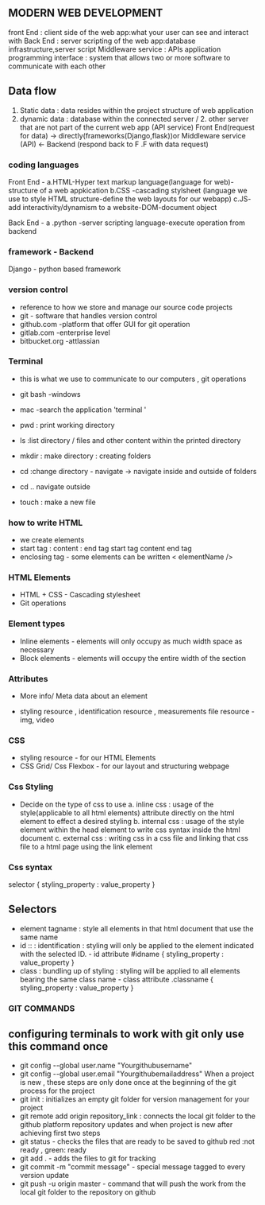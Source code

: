 ## MODERN WEB DEVELOPMENT

front End : client side of the web app:what your user can see and interact with
Back End : server scripting of the web app:database infrastructure,server script
Middleware service : APIs application programming interface : system that allows two or more software to communicate with each other
## Data flow
1. Static data : data resides within the project structure of web application
2. dynamic data : database within the connected server / 2. other server that are not part of the current web app (API service)
Front End(request for data) -> directly(frameworks(Django,flask))or Middleware service (API) <- Backend (respond back to F .F with data request)
### coding languages
Front End - a.HTML-Hyper text markup language(language for web)-structure of a web appkication
b.CSS -cascading stylsheet (language we use to style HTML structure-define the web layouts for our webapp)
c.JS- add interactivity/dynamism to a website-DOM-document object

Back End - a .python -server scripting language-execute operation from backend 

### framework - Backend

Django - python based framework

### version control
- reference to how we store and manage our source code projects
- git - software that handles version control
- github.com -platform that offer GUI for git operation
- gitlab.com -enterprise level
- bitbucket.org -attlassian

### Terminal
- this is what we use to communicate to our computers , git operations
- git bash -windows
- mac -search the application 'terminal ' 

- pwd : print working directory
- ls :list directory / files and other content within the printed directory
- mkdir : make directory : creating folders
- cd :change directory - navigate  -> navigate  inside and outside of folders
- cd .. navigate outside
- touch : make a new file

### how to write HTML

- we create elements
- start tag : content : end tag start tag content end tag
- enclosing tag - some elements can be written < elementName />

### HTML Elements
- HTML + CSS - Cascading stylesheet
- Git operations
### Element types
- Inline elements - elements will only occupy as much width space as necessary
- Block elements - elements will occupy the entire width of the section
### Attributes
- More info/ Meta data about an element

- styling resource , identification resource , measurements
file resource - img, video
### CSS
- styling resource - for our HTML Elements
- CSS Grid/ Css Flexbox - for our layout and structuring webpage
### Css Styling
- Decide on the type of css to use a. inline css : usage of the style(applicable to all html elements) attribute directly on the html element to effect a desired styling b. internal css : usage of the style element within the head element to write css syntax inside the html document c. external css : writing css in a css file and linking that css file to a html page using the link element
### Css syntax
selector { styling_property : value_property }

## Selectors

- element tagname : style all elements in that html document that use the same name
- id :: : identification : styling will only be applied to the element indicated with the selected ID. - id attribute #idname { styling_property : value_property }
- class : bundling up of styling : styling will be applied to all elements bearing the same class name - class attribute .classname { styling_property : value_property }
### GIT COMMANDS
## configuring terminals to work with git only use this command once
- git config --global user.name "Yourgithubusername"
- git config --global user.email "Yourgithubemailaddress"
When a project is new , these steps are only done once at the beginning of the git process for the project
- git init : initializes an empty git folder for version management for your project
- git remote add origin repository_link : connects the local git folder to the github platform repository
updates and when project is new after achieving first two steps
- git status - checks the files that are ready to be saved to github red :not ready , green: ready
- git add . - adds the files to git for tracking
- git commit -m "commit message" - special message tagged to every version update
- git push -u origin master - command that will push the work from the local git folder to the repository on github